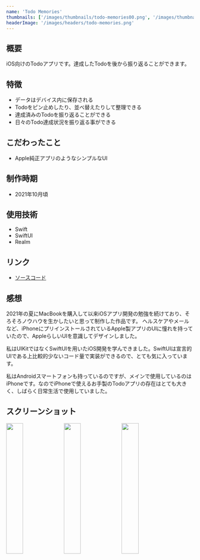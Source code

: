 ```yaml
---
name: 'Todo Memories'
thumbnails: ['/images/thumbnails/todo-memories00.png', '/images/thumbnails/todo-memories01.png', '/images/thumbnails/todo-memories02.png']
headerImage: '/images/headers/todo-memories.png'
---
```


## 概要
iOS向けのTodoアプリです。達成したTodoを後から振り返ることができます。

## 特徴
- データはデバイス内に保存される
- Todoをピン止めしたり、並べ替えたりして整理できる
- 達成済みのTodoを振り返ることができる
- 日々のTodo達成状況を振り返る事ができる

## こだわったこと
- Apple純正アプリのようなシンプルなUI

## 制作時期
- 2021年10月頃

## 使用技術
- Swift
- SwiftUI
- Realm

## リンク
- [ソースコード](https://github.com/Yu357/TodoMemories)

## 感想
2021年の夏にMacBookを購入して以来iOSアプリ開発の勉強を続けており、そろそろノウハウを生かしたいと思って制作した作品です。  ヘルスケアやメールなど、iPhoneにプリインストールされているApple製アプリのUIに憧れを持っていたので、AppleらしいUIを意識してデザインしました。

私はUIKitではなくSwiftUIを用いたiOS開発を学んできました。SwiftUIは宣言的UIである上比較的少ないコード量で実装ができるので、とても気に入っています。

私はAndroidスマートフォンも持っているのですが、メインで使用しているのはiPhoneです。なのでiPhoneで使えるお手製のTodoアプリの存在はとても大きく、しばらく日常生活で使用していました。

## スクリーンショット
<div>
  <img style="width: 30%;" src="https://user-images.githubusercontent.com/65577595/174990185-d91a826c-3e04-41be-9df7-da0beb690c98.png"/>
  <img style="width: 30%;" src="https://user-images.githubusercontent.com/65577595/174990200-7a9f9d23-85b2-457b-80a8-629410d06ed7.png"/>
  <img style="width: 30%;" src="https://user-images.githubusercontent.com/65577595/174990215-fd7cba42-5019-4abe-a4ec-17337ee44800.png"/>
</div>
